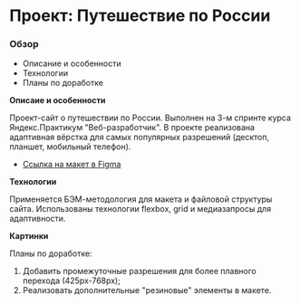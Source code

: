 # Проект: Путешествие по России

### Обзор
* Описание и особенности
* Технологии
* Планы по доработке

**Описаие и особенности**

Проект-сайт о путешествии по России. Выполнен на 3-м спринте курса Яндекс.Практикум "Веб-разработчик". В проекте реализована адаптивная вёрстка для самых популярных разрешений (десктоп, планшет, мобильный телефон).
* [Ссылка на макет в Figma](https://www.figma.com/file/5S2WSbEFL6awjVWJ0NWL8Q/Sprint-3_-Russia-_-desktop-mobile?node-id=28503%3A0)

**Технологии**

Применяется БЭМ-методология для макета и файловой структуры сайта. Использованы технологии flexbox, grid и медиазапросы для адаптивноcти.

**Картинки**

Планы по доработке:
1. Добавить промежуточные разрешения для более плавного перехода (425px-768px);
2. Реализовать дополнительные "резиновые" элементы в макете.

